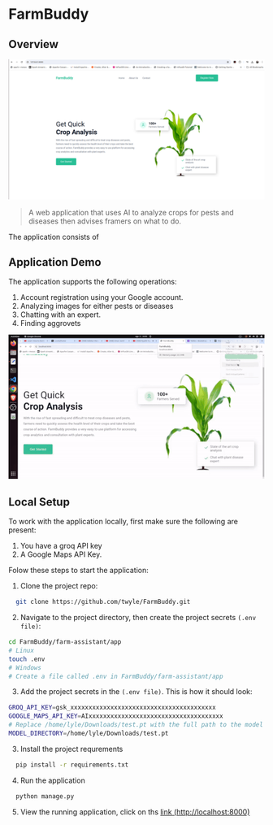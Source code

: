 # FarmBuddy

## Overview

<img src="assets/home_page.png" class="img-responsive" alt="">

> A web application that uses AI to analyze crops for pests and diseases then advises framers on what to do.

 The application consists of

## Application Demo

The application supports the following operations:

1. Account registration using your Google account.
2. Analyzing images for either pests or diseases
3. Chatting with an expert.
4. Finding aggrovets

<p align=center>
  <img src="assets/farm-buddy.gif" />
</p>

## Local Setup

To work with the application locally, first make sure the following are present:

1. You have a groq API key
2. A Google Maps API Key.

Folow these steps to start the application:

1. Clone the project repo:

```sh
  git clone https://github.com/twyle/FarmBuddy.git
```

2. Navigate to the project directory, then create the project secrets ``(.env file)``:
```sh
cd FarmBuddy/farm-assistant/app
# Linux
touch .env
# Windows
# Create a file called .env in FarmBuddy/farm-assistant/app
```

3. Add the project secrets in the ``(.env file)``. This is how it should look:

```sh
GROQ_API_KEY=gsk_xxxxxxxxxxxxxxxxxxxxxxxxxxxxxxxxxxxxxxxx
GOOGLE_MAPS_API_KEY=AIxxxxxxxxxxxxxxxxxxxxxxxxxxxxxxxxxxxxx
# Replace /home/lyle/Downloads/test.pt with the full path to the model
MODEL_DIRECTORY=/home/lyle/Downloads/test.pt
```
3. Install the project requrements
```sh
  pip install -r requirements.txt
```
4. Run the application
```sh
  python manage.py
```
5. View the running application, click on ths 
[link (http://localhost:8000)](http://localhost:8000)